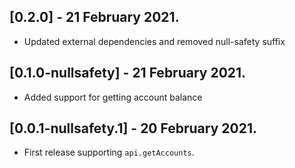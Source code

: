 ## [0.2.0] - 21 February 2021.

* Updated external dependencies and removed null-safety suffix

## [0.1.0-nullsafety] - 21 February 2021.

* Added support for getting account balance

## [0.0.1-nullsafety.1] - 20 February 2021.

* First release supporting `api.getAccounts`.
